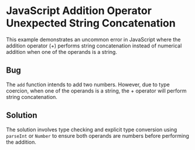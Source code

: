 # JavaScript Addition Operator Unexpected String Concatenation
This example demonstrates an uncommon error in JavaScript where the addition operator (+) performs string concatenation instead of numerical addition when one of the operands is a string.

## Bug
The `add` function intends to add two numbers. However, due to type coercion, when one of the operands is a string, the + operator will perform string concatenation.

## Solution
The solution involves type checking and explicit type conversion using `parseInt` or `Number` to ensure both operands are numbers before performing the addition.
